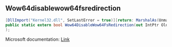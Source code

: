 ## Wow64disablewow64fsredirection

```csharp
[DllImport("Kernel32.dll", SetLastError = true)][return: MarshalAs(UnmanagedType.Bool)]
public static extern bool Wow64DisableWow64FsRedirection(out IntPtr OldValue
);
```

Microsoft documentation: [Link](https://docs.microsoft.com/en-us/windows/win32/api/wow64apiset/nf-wow64apiset-wow64disablewow64fsredirection)
